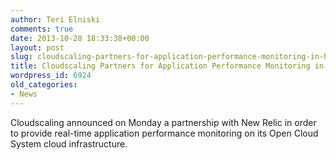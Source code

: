 ```yaml
---
author: Teri Elniski
comments: true
date: 2013-10-28 18:33:38+00:00
layout: post
slug: cloudscaling-partners-for-application-performance-monitoring-in-hybrid-cloud
title: Cloudscaling Partners for Application Performance Monitoring in Hybrid Cloud
wordpress_id: 6924
old_categories:
- News
---
```


Cloudscaling announced on Monday a partnership with New Relic in order to provide real-time application performance monitoring on its Open Cloud System cloud infrastructure.
